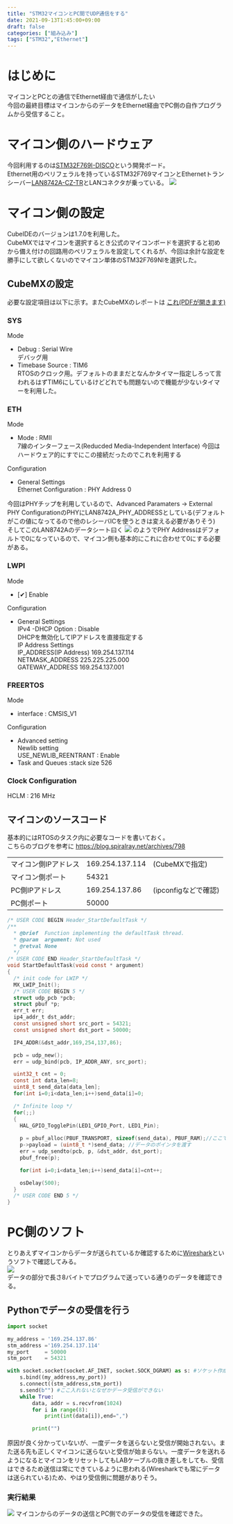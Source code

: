 ```yaml
---
title: "STM32マイコンとPC間でUDP通信をする"
date: 2021-09-13T1:45:00+09:00
draft: false
categories: ["組み込み"]
tags: ["STM32","Ethernet"]
---
```


# はじめに
マイコンとPCとの通信でEthernet経由で通信がしたい  
今回の最終目標はマイコンからのデータをEthernet経由でPC側の自作プログラムから受信すること。


# マイコン側のハードウェア
今回利用するのは[STM32F769I-DISCO](https://www.st.com/en/evaluation-tools/32f769idiscovery.html)という開発ボード。  
Ethernet用のペリフェラルを持っているSTM32F769マイコンとEthernetトランシーバー[LAN8742A-CZ-TR](https://www.microchip.com/en-us/product/LAN8742A)とLANコネクタが乗っている。
![](../img/F7disco.jpg)

# マイコン側の設定
CubeIDEのバージョンは1.7.0を利用した。  
CubeMXではマイコンを選択するとき公式のマイコンボードを選択すると初めから備え付けの回路用のペリフェラルを設定してくれるが、今回は余計な設定を勝手にして欲しくないのでマイコン単体のSTM32F769NIを選択した。

## CubeMXの設定
必要な設定項目は以下に示す。またCubeMXのレポートは
<a href="../ethernet_test2.pdf">これ(PDFが開きます)</a>

### SYS
Mode
* Debug : Serial Wire  
デバッグ用
* Timebase Source : TIM6  
RTOSのクロック用。デフォルトのままだとなんかタイマー指定しろって言われるはずTIM6にしているけどどれでも問題ないので機能が少ないタイマーを利用した。
### ETH
Mode
* Mode : RMII  
7線のインターフェース(Reducded Media-Independent Interface)
今回はハードウェア的にすでにこの接続だったのでこれを利用する

Configuration
* General Settings  
Ethernet Configuration : PHY Address 0  

今回はPHYチップを利用しているので、Advanced Paramaters -> External PHY ConfigurationのPHYにLAN8742A_PHY_ADDRESSとしている(デフォルトがこの値になってるので他のレシーバICを使うときは変える必要がありそう)  
そしてこのLAN8742Aのデータシート曰く
![](../img/LAN8742A_datasheet_3_7_1.JPG)
のようでPHY Addressはデフォルトで0になっているので、マイコン側も基本的にこれに合わせて0にする必要がある。

### LWPI
Mode
* [✔] Enable

Configuration
* General Settings  
IPv4 -DHCP Option : Disable  
DHCPを無効化してIPアドレスを直接指定する  
IP Address Settings  
    IP_ADDRESS(IP Address) 169.254.137.114  
    NETMASK_ADDRESS 225.225.225.000  
    GATEWAY_ADDRESS 169.254.137.001  
### FREERTOS
Mode
* interface : CMSIS_V1

Configuration  
* Advanced setting  
Newlib setting  
    USE_NEWLIB_REENTRANT : Enable  
* Task and Queues :stack size 526  

### Clock Configuration
HCLM : 216 MHz

## マイコンのソースコード
基本的にはRTOSのタスク内に必要なコードを書いておく。  
こちらのブログを参考に https://blog.spiralray.net/archives/798  

||||
|----|----|----|
|マイコン側IPアドレス |169.254.137.114|(CubeMXで指定)|
|マイコン側ポート |54321||
|PC側IPアドレス| 169.254.137.86|(ipconfigなどで確認)|
|PC側ポート |50000||


```C
/* USER CODE BEGIN Header_StartDefaultTask */
/**
  * @brief  Function implementing the defaultTask thread.
  * @param  argument: Not used
  * @retval None
  */
/* USER CODE END Header_StartDefaultTask */
void StartDefaultTask(void const * argument)
{
  /* init code for LWIP */
  MX_LWIP_Init();
  /* USER CODE BEGIN 5 */
  struct udp_pcb *pcb;
  struct pbuf *p;
  err_t err;
  ip4_addr_t dst_addr;
  const unsigned short src_port = 54321;
  const unsigned short dst_port = 50000;

  IP4_ADDR(&dst_addr,169,254,137,86);

  pcb = udp_new();
  err = udp_bind(pcb, IP_ADDR_ANY, src_port);

  uint32_t cnt = 0;
  const int data_len=8;
  uint8_t send_data[data_len];
  for(int i=0;i<data_len;i++)send_data[i]=0;

  /* Infinite loop */
  for(;;)
  {
    HAL_GPIO_TogglePin(LED1_GPIO_Port, LED1_Pin);
    
    p = pbuf_alloc(PBUF_TRANSPORT, sizeof(send_data), PBUF_RAM);//ここでデータサイズ指定
    p->payload = (uint8_t *)send_data; //データのポインタを渡す
    err = udp_sendto(pcb, p, &dst_addr, dst_port);
    pbuf_free(p);

    for(int i=0;i<data_len;i++)send_data[i]=cnt++;

    osDelay(500);
  }
  /* USER CODE END 5 */
}
```

# PC側のソフト
とりあえずマイコンからデータが送られているか確認するために[Wireshark](https://forest.watch.impress.co.jp/library/software/wireshark/)というソフトで確認してみる。  
![](../img/Wireshark.JPG)  
データの部分で長さ8バイトでプログラムで送っている通りのデータを確認できる。

## Pythonでデータの受信を行う

```Python
import socket

my_address = '169.254.137.86'
stm_address ='169.254.137.114'
my_port     = 50000
stm_port    = 54321

with socket.socket(socket.AF_INET, socket.SOCK_DGRAM) as s: #ソケット作成 IPv4(AF_INET) UDP(SOCK_DGRAM)
    s.bind((my_address,my_port))
    s.connect((stm_address,stm_port))
    s.send(b"") #ここ入れないとなぜかデータ受信ができない
    while True:
        data, addr = s.recvfrom(1024)
        for i in range(8): 
            print(int(data[i]),end=",")

        print("")

```
原因が良く分かっていないが、一度データを送らないと受信が開始されない。また送る先も正しくマイコンに送らないと受信が始まらない。一度データを送れるようになるとマイコンをリセットしてもLABケーブルの抜き差しをしても、受信はできるため送信は常にできているように思われる(Wiresharkでも常にデータは送られている)ため、やはり受信側に問題がありそう。

### 実行結果
![](../img/python_socket_test.JPG)
マイコンからのデータの送信とPC側でのデータの受信を確認できた。
